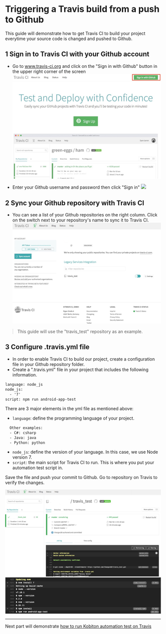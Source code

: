 # Triggering a Travis build from a push to Github
This guide will demonstrate how to get Travis CI to build your project everytime your source code is changed and pushed to Github.

## 1 Sign in to Travis CI with your Github account
- Go to www.travis-ci.org and click on the "Sign in with Github" button in the upper right corner of the screen
![](assets/1_travis_signin.jpg)

- Enter your Github username and password then click "Sign in"
![](assets/1_travis_signin_github.jpg)

## 2 Sync your Github repository with Travis CI
- You can see a list of your Github repositories on the right column. Click on the switch next to your repository's name to sync it to Travis CI.
![](assets/1_travis_repos.jpg)

> This guide will use the "travis_test" repository as an example.

## 3 Configure .travis.yml file
- In order to enable Travis CI to build our project, create a configuration file in your Github repository folder.
- Create a ".travis.yml" file in your project that includes the following information.  

```
language: node_js
node_js:
  - '7'
script: npm run android-app-test
```

There are 3 major elements in the yml file as mentioned above:
- `language`: define the programming language of your project.  
```
  Other examples:
  - C#: csharp
  - Java: java
  - Python: python
```

- `node_js`: define the version of your language. In this case, we use Node version 7.
- `script`: the main script for Travis CI to run. This is where you put your automation test script in.

Save the file and push your commit to Github.
Go to repository on Travis to verify the changes.

![](assets/1_travis_build.jpg)  
![](assets/1_travis_install.jpg)  

------
Next part will demonstrate [how to run Kobiton automation test on Travis](2-run-kobiton-test.md)
